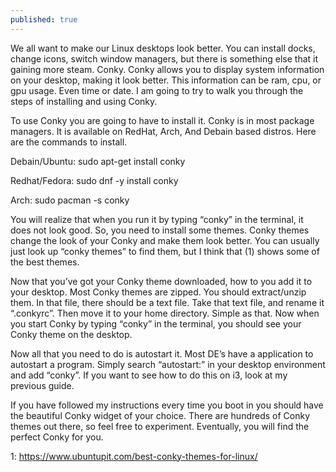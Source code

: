 ```yaml
---
published: true
---
```

We all want to make our Linux desktops look better. You can install docks, change icons, switch window managers, but there is something else that it gaining more steam. Conky. Conky allows you to display system information on your desktop, making it look better. This information can be ram, cpu, or gpu usage. Even time or date. I am going to try to walk you through the steps of installing and using Conky.

To use Conky you are going to have to install it. Conky is in most package managers. It is available on RedHat, Arch, And Debain based distros. Here are the commands to install.

Debain/Ubuntu: sudo apt-get install conky

Redhat/Fedora: sudo dnf -y install conky

Arch: sudo pacman -s conky

You will realize that when you run it by typing “conky” in the terminal, it does not look good. So, you need to install some themes. Conky themes change the look of your Conky and make them look better. You can usually just look up “conky themes” to find them, but I think that (1) shows some of the best themes.

Now that you’ve got your Conky theme downloaded, how to you add it to your desktop. Most Conky themes are zipped. You should extract/unzip them. In that file, there should be a text file. Take that text file, and rename it “.conkyrc”. Then move it to your home directory. Simple as that. Now when you start Conky by typing “conky” in the terminal, you should see your Conky theme on the desktop.

Now all that you need to do is autostart it. Most DE’s have a application to autostart a program. Simply search “autostart:” in your desktop environment and add “conky”. If you want to see how to do this on i3, look at my previous guide.

If you have followed my instructions every time you boot in you should have the beautiful Conky widget of your choice. There are hundreds of Conky themes out there, so feel free to experiment. Eventually, you will find the perfect Conky for you.

1: https://www.ubuntupit.com/best-conky-themes-for-linux/
